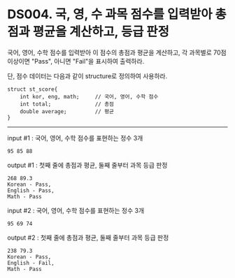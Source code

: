 # DS004. 국, 영, 수 과목 점수를 입력받아 총점과 평균을 계산하고, 등급 판정
국어, 영어, 수학 점수를 입력받아 이 점수의 총점과 평균을 계산하고, 각 과목별로 70점 이상이면 "Pass", 아니면 "Fail"을 표시하여 출력하라.

단, 점수 데이터는 다음과 같이 structure로 정의하여 사용하라.

```
struct st_score{
    int kor, eng, math;     // 국어, 영어, 수학 점수
    int total;              // 총점
    double average;         // 평균
}
```

---

input #1 : 국어, 영어, 수학 점수를 표현하는 정수 3개
```
95 85 88
```
output #1 : 첫째 줄에 총점과 평균, 둘째 줄부터 과목 등급 판정
```
268 89.3
Korean - Pass, 
English - Pass, 
Math - Pass
```

input #2 : 국어, 영어, 수학 점수를 표현하는 정수 3개
```
95 69 74
```
output #2 : 첫째 줄에 총점과 평균, 둘째 줄부터 과목 등급 판정
```
238 79.3
Korean - Pass, 
English - Fail, 
Math - Pass
```